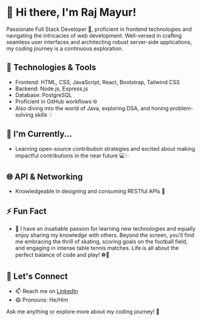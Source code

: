 # 👋 Hi there, I'm Raj Mayur!

Passionate Full Stack Developer 🚀, proficient in frontend technologies and navigating the intricacies of web development. Well-versed in crafting seamless user interfaces and architecting robust server-side applications, my coding journey is a continuous exploration.

## 🔧 Technologies & Tools
- Frontend: HTML, CSS, JavaScript, React, Bootstrap, Tailwind CSS
- Backend: Node.js, Express.js
- Database: PostgreSQL
- Proficient in GitHub workflows 🌐
- Also diving into the world of Java, exploring DSA, and honing problem-solving skills 💡

## 🌱 I'm Currently...
- Learning open-source contribution strategies and excited about making impactful contributions in the near future 💻✨

## 🌐 API & Networking
- Knowledgeable in designing and consuming RESTful APIs 🚀

## ⚡ Fun Fact
- 🚀 I have an insatiable passion for learning new technologies and equally enjoy sharing my knowledge with others. Beyond the screen, you'll find me embracing the thrill of skating, scoring goals on the football field, and engaging in intense table tennis matches. Life is all about the perfect balance of code and play! ⚽🏓

## 💬 Let's Connect
- 📫 Reach me on [LinkedIn](https://www.linkedin.com/in/mayuryaduvanshi-fullstackdeveloper/)
- 😄 Pronouns: He/Him

Ask me anything or explore more about my coding journey! 🚀
